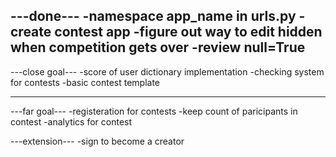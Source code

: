 ---done---
-namespace app_name in urls.py
-create contest app 
-figure out way to edit hidden when competition gets over
-review null=True
------------------------------------------
---close goal---
-score of user dictionary implementation
-checking system for contests
-basic contest template














--------------------------------------------
---far goal---
-registeration for contests
-keep count of paricipants in contest
-analytics for contest 

---extension---
-sign to become a creator